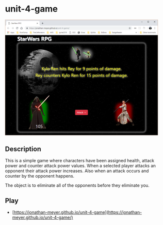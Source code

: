 # unit-4-game

![screen-shot](assets/images/screen.png)

## Description

This is a simple game where characters have been assigned health, attack power and counter attack power values. When a selected player attacks an opponent their attack power increases. Also when an attack occurs and counter by the opponent happens.

The object is to eliminate all of the opponents before they eliminate you.

## Play

- [https://jonathan-meyer.github.io/unit-4-game](https://jonathan-meyer.github.io/unit-4-game/)
